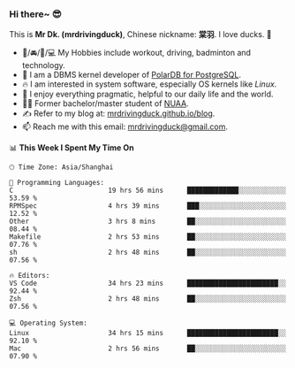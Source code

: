 ### Hi there~ 😎

This is **Mr Dk. (mrdrivingduck)**, Chinese nickname: **棠羽**. I love ducks. 🦆

- 💪/🚘/🏸/💻 My Hobbies include workout, driving, badminton and technology.
- 🍊 I am a DBMS kernel developer of [PolarDB for PostgreSQL](https://github.com/ApsaraDB/PolarDB-for-PostgreSQL).
- 🔥 I am interested in system software, especially OS kernels like *Linux*.
- 🔧 I enjoy everything pragmatic, helpful to our daily life and the world.
- 👨‍🎓 Former bachelor/master student of [NUAA](https://en.wikipedia.org/wiki/Nanjing_University_of_Aeronautics_and_Astronautics).
- ✍ Refer to my blog at: [mrdrivingduck.github.io/blog](https://mrdrivingduck.github.io/blog/).
- 📫 Reach me with this email: [mrdrivingduck@gmail.com](mailto:mrdrivingduck@gmail.com).

<!--START_SECTION:waka-->
📊 **This Week I Spent My Time On** 

```text
🕑︎ Time Zone: Asia/Shanghai

💬 Programming Languages: 
C                        19 hrs 56 mins      █████████████░░░░░░░░░░░░   53.59 % 
RPMSpec                  4 hrs 39 mins       ███░░░░░░░░░░░░░░░░░░░░░░   12.52 % 
Other                    3 hrs 8 mins        ██░░░░░░░░░░░░░░░░░░░░░░░   08.44 % 
Makefile                 2 hrs 53 mins       ██░░░░░░░░░░░░░░░░░░░░░░░   07.76 % 
sh                       2 hrs 48 mins       ██░░░░░░░░░░░░░░░░░░░░░░░   07.56 % 

🔥 Editors: 
VS Code                  34 hrs 23 mins      ███████████████████████░░   92.44 % 
Zsh                      2 hrs 48 mins       ██░░░░░░░░░░░░░░░░░░░░░░░   07.56 % 

💻 Operating System: 
Linux                    34 hrs 15 mins      ███████████████████████░░   92.10 % 
Mac                      2 hrs 56 mins       ██░░░░░░░░░░░░░░░░░░░░░░░   07.90 % 
```


<!--END_SECTION:waka-->

<!-- ![Mr Dk.'s GitHub Stats](https://github-readme-stats.vercel.app/api?username=mrdrivingduck&count_private&show_icons=true&theme=buefy) -->

<!-- ![Most Used Languages](https://github-readme-stats.vercel.app/api/top-langs/?username=mrdrivingduck&exclude_repo=mips32-CPU,snort-tcp-socket&theme=buefy&layout=compact&langs_count=10) -->


<!--
**mrdrivingduck/mrdrivingduck** is a ✨ _special_ ✨ repository because its `README.md` (this file) appears on your GitHub profile.

Here are some ideas to get you started:

- 🔭 I’m currently working on ...
- 🌱 I’m currently learning ...
- 👯 I’m looking to collaborate on ...
- 🤔 I’m looking for help with ...
- 💬 Ask me about ...
- 📫 How to reach me: ...
- 😄 Pronouns: ...
- ⚡ Fun fact: ...
-->
